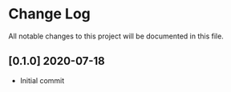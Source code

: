 # Change Log
All notable changes to this project will be documented in this file.

## [0.1.0] 2020-07-18
- Initial commit
